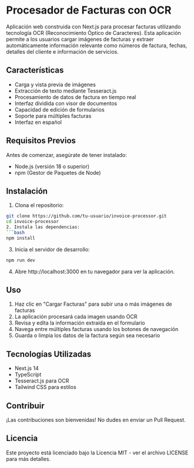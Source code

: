 # Procesador de Facturas con OCR

Aplicación web construida con Next.js para procesar facturas utilizando tecnología OCR (Reconocimiento Óptico de Caracteres). Esta aplicación permite a los usuarios cargar imágenes de facturas y extraer automáticamente información relevante como números de factura, fechas, detalles del cliente e información de servicios.

## Características

- Carga y vista previa de imágenes
- Extracción de texto mediante Tesseract.js
- Procesamiento de datos de factura en tiempo real
- Interfaz dividida con visor de documentos
- Capacidad de edición de formularios
- Soporte para múltiples facturas
- Interfaz en español

## Requisitos Previos

Antes de comenzar, asegúrate de tener instalado:
- Node.js (versión 18 o superior)
- npm (Gestor de Paquetes de Node)

## Instalación

1. Clona el repositorio:
```bash
git clone https://github.com/tu-usuario/invoice-processor.git
cd invoice-processor
2. Instala las dependencias:
```bash
npm install
 ```

3. Inicia el servidor de desarrollo:
```bash
npm run dev
 ```

4. Abre http://localhost:3000 en tu navegador para ver la aplicación.
## Uso
1. Haz clic en "Cargar Facturas" para subir una o más imágenes de facturas
2. La aplicación procesará cada imagen usando OCR
3. Revisa y edita la información extraída en el formulario
4. Navega entre múltiples facturas usando los botones de navegación
5. Guarda o limpia los datos de la factura según sea necesario
## Tecnologías Utilizadas
- Next.js 14
- TypeScript
- Tesseract.js para OCR
- Tailwind CSS para estilos
## Contribuir
¡Las contribuciones son bienvenidas! No dudes en enviar un Pull Request.

## Licencia
Este proyecto está licenciado bajo la Licencia MIT - ver el archivo LICENSE para más detalles.
